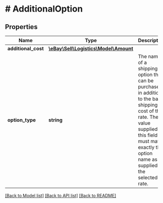 # # AdditionalOption

## Properties

Name | Type | Description | Notes
------------ | ------------- | ------------- | -------------
**additional_cost** | [**\eBay\Sell\Logistics\Model\Amount**](Amount.md) |  | [optional]
**option_type** | **string** | The name of a shipping option that can be purchased in addition to the base shipping cost of this rate. The value supplied in this field must match exactly the option name as supplied by the selected rate. | [optional]

[[Back to Model list]](../../README.md#models) [[Back to API list]](../../README.md#endpoints) [[Back to README]](../../README.md)
